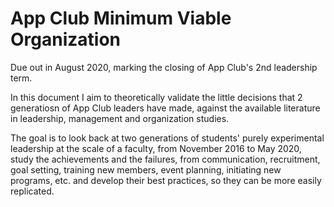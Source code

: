 # App Club Minimum Viable Organization

Due out in August 2020, marking the closing of App Club's 2nd leadership term. 

In this document I aim to theoretically validate the little decisions that 2 generatiosn of App Club leaders have made, against the available literature in leadership, management and organization studies.

The goal is to look back at two generations of students' purely experimental leadership at the scale of a faculty, from November 2016 to May 2020, study the achievements and the failures, from communication, recruitment, goal setting, training new members, event planning, initiating new programs, etc. and develop their best practices, so they can be more easily replicated.


